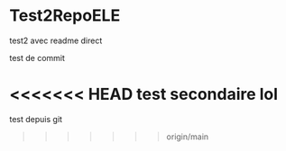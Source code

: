 # Test2RepoELE
test2 avec readme direct

test de commit

<<<<<<< HEAD
test secondaire lol
=======

test depuis git
>>>>>>> origin/main
